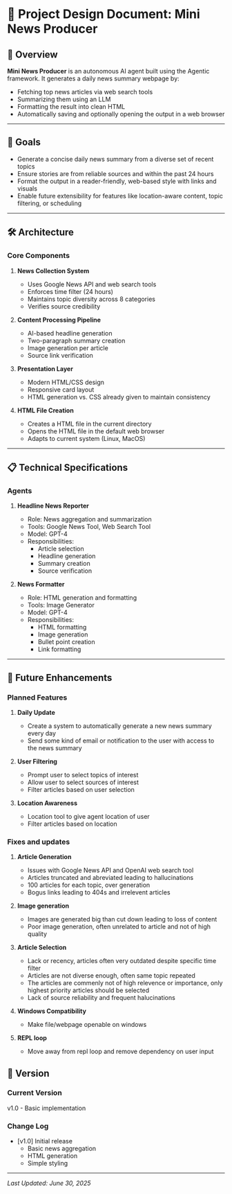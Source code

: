 # 📰 Project Design Document: Mini News Producer

## 📌 Overview

**Mini News Producer** is an autonomous AI agent built using the Agentic framework. It generates a daily news summary webpage by:
- Fetching top news articles via web search tools
- Summarizing them using an LLM
- Formatting the result into clean HTML
- Automatically saving and optionally opening the output in a web browser

---

## 🎯 Goals

- Generate a concise daily news summary from a diverse set of recent topics
- Ensure stories are from reliable sources and within the past 24 hours
- Format the output in a reader-friendly, web-based style with links and visuals
- Enable future extensibility for features like location-aware content, topic filtering, or scheduling

---

## 🛠️ Architecture

### Core Components

1. **News Collection System**
   - Uses Google News API and web search tools
   - Enforces time filter (24 hours)
   - Maintains topic diversity across 8 categories
   - Verifies source credibility

2. **Content Processing Pipeline**
   - AI-based headline generation
   - Two-paragraph summary creation
   - Image generation per article
   - Source link verification

3. **Presentation Layer**
   - Modern HTML/CSS design
   - Responsive card layout
   - HTML generation vs. CSS already given to maintain consistency

4. **HTML File Creation**
    - Creates a HTML file in the current directory
    - Opens the HTML file in the default web browser
    - Adapts to current system (Linux, MacOS)

---

## 📋 Technical Specifications

### Agents

1. **Headline News Reporter**
   - Role: News aggregation and summarization
   - Tools: Google News Tool, Web Search Tool
   - Model: GPT-4
   - Responsibilities:
     - Article selection
     - Headline generation
     - Summary creation
     - Source verification

2. **News Formatter**
   - Role: HTML generation and formatting
   - Tools: Image Generator
   - Model: GPT-4
   - Responsibilities:
     - HTML formatting
     - Image generation
     - Bullet point creation
     - Link formatting

---

## 🎯 Future Enhancements

### Planned Features

1. **Daily Update**
   - Create a system to automatically generate a new news summary every day
   - Send some kind of email or notification to the user with access to the news summary

2. **User Filtering**
    - Prompt user to select topics of interest
    - Allow user to select sources of interest
    - Filter articles based on user selection

3. **Location Awareness**
    - Location tool to give agent location of user
    - Filter articles based on location
    
### Fixes and updates

1. **Article Generation**
   - Issues with Google News API and OpenAI web search tool
   - Articles truncated and abreviated leading to hallucinations
   - 100 articles for each topic, over generation
   - Bogus links leading to 404s and irrelevent articles

2. **Image generation**
   - Images are generated big than cut down leading to loss of content
   - Poor image generation, often unrelated to article and not of high quality

3. **Article Selection**
   - Lack or recency, articles often very outdated despite specific time filter
   - Articles are not diverse enough, often same topic repeated
   - The articles are commenly not of high relevence or importance, only highest priority articles should be selected
   - Lack of source reliability and frequent halucinations

4. **Windows Compatibility**
   - Make file/webpage openable on windows

5. **REPL loop**
   - Move away from repl loop and remove dependency on user input

## 📝 Version

### Current Version
v1.0 - Basic implementation

### Change Log
- [v1.0] Initial release
  - Basic news aggregation
  - HTML generation
  - Simple styling

---

*Last Updated: June 30, 2025*
